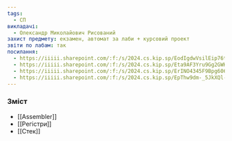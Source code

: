 ```yaml
---
tags:
  - СП
викладачі:
  - Олександр Миколайович Рисований
захист предмету: екзамен, автомат за лаби + курсовий проект
звіти по лабам: так
посилання:
  - https://iiiii.sharepoint.com/:f:/s/2024.cs.kip.sp/EodIgdwVsilEip76txTKlWYB1o5tsLQsT2E0lwChBWPT8w?e=YRayPt
  - https://iiiii.sharepoint.com/:f:/s/2024.cs.kip.sp/Eta9AF3Yru9Gg2GWHqMd4IoBBmSdV3v2z_MR1nznMiIpvQ?e=jqVEeX
  - https://iiiii.sharepoint.com/:f:/s/2024.cs.kip.sp/ErINO4345F9Bpg6063A855cBx-NOXJpU3UwimvhPSS3uiQ?e=hKG9QQ
  - https://iiiii.sharepoint.com/:f:/s/2024.cs.kip.sp/EpThw9dm-_5JkXQl-bvHvrMBbrSvZ9rBGCfdCk4Xz6rODQ?e=rUjNMf
---
```




###  Зміст
- [[Assembler]]
- [[Регістри]]
- [[Стек]]



